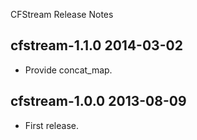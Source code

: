 CFStream Release Notes

cfstream-1.1.0 2014-03-02
-------------------------
* Provide concat_map.

cfstream-1.0.0 2013-08-09
-------------------------
* First release.
